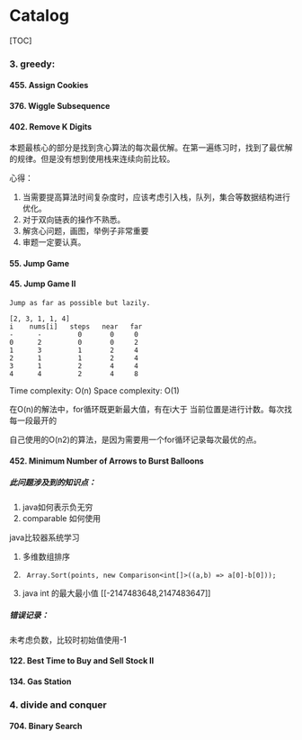 # Catalog

[TOC]



### 3. greedy:

#### 455. Assign Cookies

#### 376. Wiggle Subsequence

#### 402. Remove K Digits 

本题最核心的部分是找到贪心算法的每次最优解。在第一遍练习时，找到了最优解的规律。但是没有想到使用栈来连续向前比较。

心得：

1. 当需要提高算法时间复杂度时，应该考虑引入栈，队列，集合等数据结构进行优化。
2. 对于双向链表的操作不熟悉。
3. 解贪心问题，画图，举例子非常重要
4. 审题一定要认真。

#### 55. Jump Game

#### 45. Jump Game II

```
Jump as far as possible but lazily.

[2, 3, 1, 1, 4]
i    nums[i]   steps   near   far
-      -         0       0     0
0      2         0       0     2
1      3         1       2     4
2      1         1       2     4
3      1         2       4     4
4      4         2       4     8
```

Time complexity: O(n)
Space complexity: O(1)

在O(n)的解法中，for循环既更新最大值，有在i大于 当前位置是进行计数。每次找每一段最开的

自己使用的O(n2)的算法，是因为需要用一个for循环记录每次最优的点。

#### 452. Minimum Number of Arrows to Burst Balloons

##### 此问题涉及到的知识点：

1. java如何表示负无穷
2. comparable 如何使用

java比较器系统学习

1. 多维数组排序

2. ```
   	Array.Sort(points, new Comparison<int[]>((a,b) => a[0]-b[0]));
   ```

3. java int 的最大最小值 [[-2147483648,2147483647]]

##### 错误记录：

未考虑负数，比较时初始值使用-1

#### 122. Best Time to Buy and Sell Stock II

#### 134. Gas Station

### 4.  divide and conquer

#### 704. Binary Search